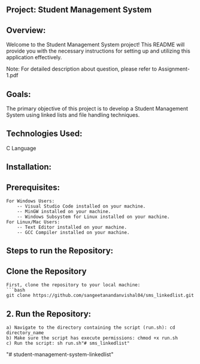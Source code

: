 ## Project: Student Management System
## Overview:
Welcome to the Student Management System project! This README will provide you with the necessary instructions for setting up and utilizing this application effectively.

Note: For detailed description about question, please refer to Assignment-1.pdf

## Goals:
The primary objective of this project is to develop a Student Management System using linked lists and file handling techniques.

## Technologies Used:
C Language

## Installation:
   ## Prerequisites:
    For Windows Users:
        -- Visual Studio Code installed on your machine.
        -- MinGW installed on your machine.
        -- Windows Subsystem for Linux installed on your machine.
    For Linux/Mac Users:
        -- Text Editor installed on your machine.
        -- GCC Compiler installed on your machine.

## Steps to run the Repository:
   ## Clone the Repository
    First, clone the repository to your local machine:
    ```bash
    git clone https://github.com/sangeetanandanvishal04/sms_linkedlist.git

   ## 2. Run the Repository:
    a) Navigate to the directory containing the script (run.sh): cd directory_name
    b) Make sure the script has execute permissions: chmod +x run.sh
    c) Run the script: sh run.sh"# sms_linkedlist" 
"# student-management-system-linkedlist" 
